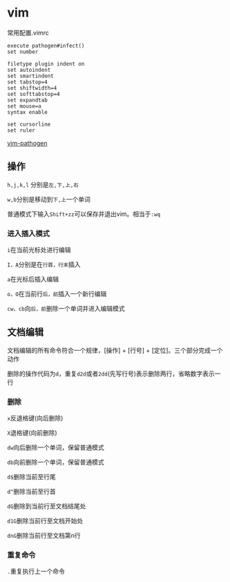 # vim

常用配置.vimrc
```
execute pathogen#infect()
set number

filetype plugin indent on
set autoindent
set smartindent
set tabstop=4
set shiftwidth=4
set softtabstop=4
set expandtab
set mouse=a
syntax enable

set cursorline
set ruler
```

[vim-pathogen](https://github.com/tpope/vim-pathogen)


## 操作
`h,j,k,l` 分别是`左,下,上,右`

`w,b`分别是移动到`下,上`一个单词

普通模式下输入`Shift+zz`可以保存并退出vim。相当于`:wq`

### 进入插入模式
`i`在当前光标处进行编辑

`I，A`分别是在`行首，行末`插入

`a`在光标后插入编辑

`o，O`在当前行`后，前`插入一个新行编辑

`cw，cb`向`后，前`删除一个单词并进入编辑模式

## 文档编辑
文档编辑的所有命令符合一个规律，[操作] + [行号] + [定位]。三个部分完成一个动作

删除的操作代码为`d`，重复`d2d`或者`2dd`(先写行号)表示删除两行，省略数字表示一行

### 删除
`x`反退格键(向后删除)

`X`退格键(向前删除)

`dw`向后删除一个单词，保留普通模式

`db`向前删除一个单词，保留普通模式

`d$`删除当前至行尾

`d^`删除当前至行首

`dG`删除到当前行至文档结尾处

`d1G`删除当前行至文档开始处

`dnG`删除当前行至文档第n行

### 重复命令
`.`重复执行上一个命令







